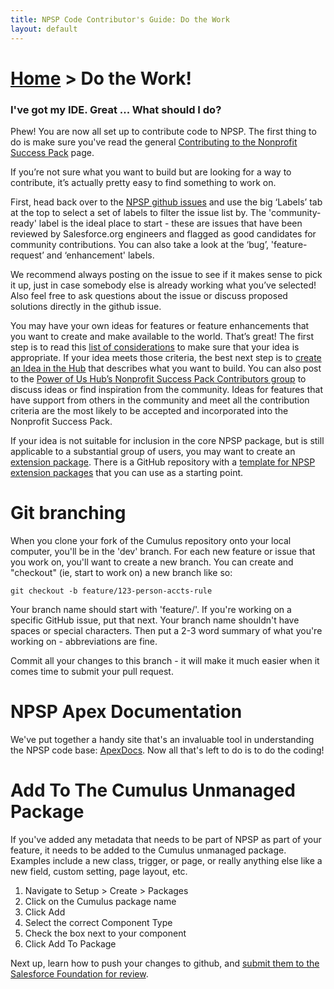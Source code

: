 ```yaml
---
title: NPSP Code Contributor's Guide: Do the Work
layout: default
---
```

# [Home](http://developer.salesforcefoundation.org/Cumulus/Contributor/) > Do the Work!

### I've got my IDE. Great ... What should I do?

Phew! You are now all set up to contribute code to NPSP. The first thing to do is make sure you've read the general [Contributing to the Nonprofit Success Pack](http://www.salesforce.org/help/contribute-nonprofit-success-pack/) page. 

If you’re not sure what you want to build but are looking for a way to contribute, it’s actually pretty easy to find something to work on.

First, head back over to the [NPSP github issues](github.com/SalesforceFoundation/Cumulus/issues) and use the big ‘Labels’ tab at the top to select a set of labels to filter the issue list by. The 'community-ready' label is the ideal place to start - these are issues that have been reviewed by Salesforce.org engineers and flagged as good candidates for community contributions. You can also take a look at the ‘bug’, 'feature-request’ and ‘enhancement' labels.

We recommend always posting on the issue to see if it makes sense to pick it up, just in case somebody else is already working what you’ve selected! Also feel free to ask questions about the issue or discuss proposed solutions directly in the github issue.

You may have your own ideas for features or feature enhancements that you want to create and make available to the world. That’s great! The first step is to read this [list of considerations](http://www.salesforce.org/help/contribute-nonprofit-success-pack/#developer) to make sure that your idea is appropriate. If your idea meets those criteria, the best next step is to [create an Idea in the Hub](https://powerofus.force.com/hub-ideas) that describes what you want to build. You can also post to the [Power of Us Hub’s Nonprofit Success Pack Contributors group](https://powerofus.force.com/0F980000000CtL2) to discuss ideas or find inspiration from the community. Ideas for features that have support from others in the community and meet all the contribution criteria are the most likely to be accepted and incorporated into the Nonprofit Success Pack.

If your idea is not suitable for inclusion in the core NPSP package, but is still applicable to a substantial group of users, you may want to create an [extension package](https://help.salesforce.com/apex/HTViewHelpDoc?id=publish_extensions.htm&language=en). There is a GitHub repository with a [template for NPSP extension packages](https://github.com/SalesforceFoundation/NPSP-Extension-Template) that you can use as a starting point.

# Git branching

When you clone your fork of the Cumulus repository onto your local computer, you'll be in the 'dev' branch. For each new feature or issue that you work on, you'll want to create a new branch. You can create and "checkout" (ie, start to work on) a new branch like so:

```git checkout -b feature/123-person-accts-rule```

Your branch name should start with 'feature/'. If you're working on a specific GitHub issue, put that next. Your branch name shouldn't have spaces or special characters. Then put a 2-3 word summary of what you're working on - abbreviations are fine. 

Commit all your changes to this branch - it will make it much easier when it comes time to submit your pull request.

# NPSP Apex Documentation

We've put together a handy site that's an invaluable tool in understanding the NPSP code base: [ApexDocs](http://developer.salesforcefoundation.org/Cumulus/). Now all that's left to do is to do the coding!

# Add To The Cumulus Unmanaged Package

If you've added any metadata that needs to be part of NPSP as part of your feature, it needs to be added to the Cumulus unmanaged package. Examples include a new class, trigger, or page, or really anything else like a new field, custom setting, page layout, etc.

1. Navigate to Setup > Create > Packages
2. Click on the Cumulus package name
3. Click Add
4. Select the correct Component Type
5. Check the box next to your component
6. Click Add To Package

Next up, learn how to push your changes to github, and [submit them to the Salesforce Foundation for review](Submit-Your-Feature.html).

